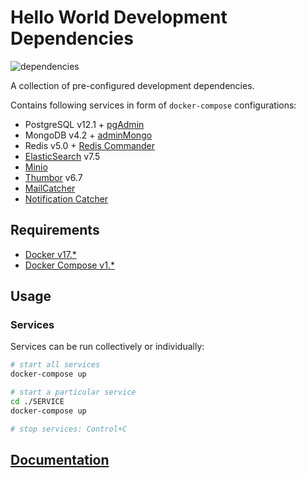 # Hello World Development Dependencies

![dependencies](https://img.shields.io/david/naderio/helloworld-dev.svg)

A collection of pre-configured development dependencies.

Contains following services in form of `docker-compose` configurations:

- PostgreSQL v12.1 + [pgAdmin](https://www.pgadmin.org/)
- MongoDB v4.2 + [adminMongo](https://github.com/mrvautin/adminMongo)
- Redis v5.0 + [Redis Commander](http://joeferner.github.io/redis-commander/)
- [ElasticSearch](https://github.com/elastic/elasticsearch) v7.5
- [Minio](https://www.minio.io/)
- [Thumbor](http://thumbor.org/) v6.7
- [MailCatcher](https://mailcatcher.me/)
- [Notification Catcher](https://github.com/notifme/catcher)

## Requirements

- [Docker v17.\*](https://docs.docker.com/engine/installation/linux/ubuntu/#install-docker)
- [Docker Compose v1.\*](https://docs.docker.com/compose/install/#alternative-install-options)

## Usage

### Services

Services can be run collectively or individually:

```sh
# start all services
docker-compose up

# start a particular service
cd ./SERVICE
docker-compose up

# stop services: Control+C
```

## [Documentation](./docs)
